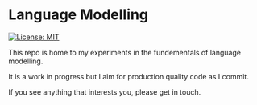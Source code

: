 # Language Modelling

[![License: MIT](https://img.shields.io/badge/License-MIT-yellow.svg)](https://opensource.org/licenses/MIT)

This repo is home to my experiments in the fundementals of language modelling.

It is a work in progress but I aim for production quality code as I commit.

If you see anything that interests you, please get in touch.
